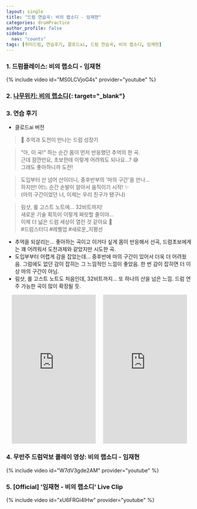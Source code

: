 ```yaml
---
layout: single
title: "드럼 연습곡: 비의 랩소디 - 임재현"
categories: drumPractice
author_profile: false
sidebar:
  nav: "counts"
tags: [취미드럼, 연습후기, 클로드ai, 드럼 연습곡, 비의 랩소디, 임재현]
---
```


### 1. 드럼플레이스: 비의 랩소디 - 임재현
{% include video id="MS0LCVjoG4s" provider="youtube" %}

### 2. [나무위키: 비의 랩소디](https://namu.wiki/w/%EB%B9%84(%E6%82%B2)%EC%9D%98%20Rhapsody?from=%EB%B9%84%EC%9D%98%20%EB%9E%A9%EC%86%8C%EB%94%94){: target="_blank"}

### 3. 연습 후기
- 클로드ai  버전
>🌟 추억과 도전이 만나는 드럼 성장기

>"아, 이 곡!" 하는 순간 몸이 먼저 반응했던 추억의 한 곡.<br>
>근데 잠깐만요, 초보한테 이렇게 어려워도 되나요...? 😅<br>
>그래도 좋아하니까 도전!

>도입부터 산 넘어 산이더니, 중후반부의 '마의 구간'을 만나...<br>
>하지만! 어느 순간 손발이 알아서 움직이기 시작! ✨<br>
>(마의 구간이었던 너, 이제는 우리 친구가 됐구나)

>림샷, 롤 고스트 노트에... 32비트까지!<br>
>새로운 기술 획득이 이렇게 짜릿할 줄이야...<br>
>이제 더 넓은 드럼 세상이 열린 것 같아요 🎵<br>
>#드럼스터디 #레벨업 #새로운_지평선

- 추억을 되살리는... 좋아하는 곡이고 이거다 싶게 몸이 반응해서 선곡, 드럼초보에게는 꽤 어려워서 도전과제와 같았지만 시도한 곡.
- 도입부부터 어렵게 감을 잡았는데... 중후반에 마의 구간이 있어서 더욱 더 어려웠음. 그럼에도 없던 감이 잡히는 그 느낌적인 느낌이 좋았음. 한 번 감이 잡히면 더 이상 마의 구간이 아님.
- 림샷, 롤 고스트 노트도 처음인데, 32비트까지... 또 하나의 산을 넘은 느낌. 드럼 연주 가능한 곡이 많이 확장될 듯.
<style>
  .shorts-container {
    display: flex;
    justify-content: center;
    gap: 20px;
    width: 100%;
    flex-wrap: wrap; /* 필요시 줄바꿈 허용 */
  }
  
  .shorts-item {
    position: relative;
    width: 45%;
    min-width: 200px; /* 최소 너비 설정 */
  }
  
  .video-wrapper {
    position: relative;
    padding-bottom: 177.77%;
    height: 0;
    overflow: hidden;
  }
  
  .video-wrapper iframe {
    position: absolute;
    top: 0;
    left: 0;
    width: 100%;
    height: 100%;
  }
  
  /* 모바일 화면에서 세로로 배열 */
  @media (max-width: 768px) {
    .shorts-container {
      flex-direction: column;
      align-items: center;
    }
    
    .shorts-item {
      width: 70%;
      margin-bottom: 20px;
    }
  }
</style>

<div class="shorts-container">
  <!-- 첫 번째 쇼츠 -->
  <div class="shorts-item">
    <div class="video-wrapper">
      <iframe 
        src="https://www.youtube.com/embed/S6dtpsIqPsw" 
        frameborder="0" 
        allowfullscreen>
      </iframe>
    </div>
  </div>
  
  <!-- 두 번째 쇼츠 -->
  <div class="shorts-item">
    <div class="video-wrapper">
      <iframe 
        src="https://www.youtube.com/embed/Vn9ifvhSGk0" 
        frameborder="0" 
        allowfullscreen>
      </iframe>
    </div>
  </div>
</div>

### 4. 무반주 드럼악보 플레이 영상: 비의 랩소디 - 임재현
{% include video id="W7dV3gde2AM" provider="youtube" %}


### 5. [Official] '임재현 - 비의 랩소디' Live Clip
{% include video id="xU6FRGi4lHw" provider="youtube" %}
